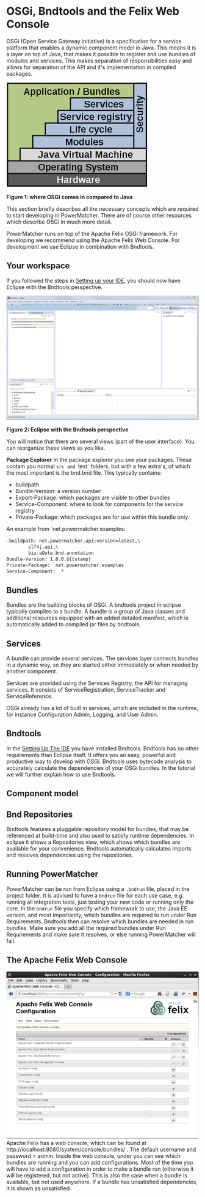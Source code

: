 # OSGi, Bndtools and the Felix Web Console

OSGi (Open Service Gateway initiative) is a specification for a service platform that enables a dynamic component model in Java. This means it is a layer on top of Java, that makes it possible to register and use bundles of modules and services. This makes separation of responsibilities easy and allows for separation of the API and it's implementation in compiled packages.

![](Osgi_framework.png)

**Figure 1: where OSGi comes in compared to Java**

This section briefly describes all the necessary concepts which are required to start developing in PowerMatcher. There are of course other resources which describe OSGi in much more detail.

PowerMatcher runs on top of the Apache Felix OSGi framework. For developing we recommend using the Apache Felix Web Console. For development we use Eclipse in combination with Bndtools.

## Your workspace
If you followed the steps in [Setting up your IDE](SettingUpTheIDE.md), you should now have Eclipse with the Bndtools perspective.

![The Eclipse workspace](workspace.png)

**Figure 2: Eclipse with the Bndtools perspective**

You will notice that there are several views (part of the user interface). You can reorganize these views as you like.

**Package Explorer**
In the package explorer you see your packages. These contain you normal `src and `test` folders, but with a few extra's, of which the most important is the bnd.bnd file. This typically contains:
- buildpath
- Bundle-Version: a version number
- Export-Package: which packages are visible to other bundles
- Service-Component: where to look for components for the service registry
- Private-Package: which packages are for use within this bundle only.

An example from `net.powermatcher.examples:

```
-buildpath: net.powermatcher.api;version=latest,\
	    slf4j.api,\
	    biz.aQute.bnd.annotation
Bundle-Version: 1.0.0.${tstamp}
Private-Package:  net.powermatcher.examples
Service-Component:  *
```

## Bundles
Bundles are the building blocks of OSGi. A bndtools project in eclipse typically compiles to a bundle. A bundle is a group of Java classes and additional resources equipped with an added detailed manifest, which is automatically added to compiled jar files by bndtools.

## Services
A bundle can provide several services. The services layer connects bundles in a dynamic way, so they are started either immediately or when needed by another component.

Services are provided using the Services Registry, the API for managing services. It consists of ServiceRegistration, ServiceTracker and ServiceReference.

OSGi already has a lot of built in services, which are included in the runtime, for instance Configuration Admin, Logging, and User Admin.

## Bndtools
In the [Setting Up The IDE](SettingUpTheIDE.md) you have installed Bndtools. Bndtools has no other requirements than Eclipse itself. It offers you an easy, powerful and productive way to develop with OSGi. Bndtools uses bytecode analysis to accurately calculate the dependencies of your OSGi bundles. In the tutorial we will further explain how to use Bndtools.

## Component model

## Bnd Repositories
Bndtools features a pluggable repository model for bundles, that may be referenced at build-time and also used to satisfy runtime dependencies. In eclipse it shows a Repositories view, which shows which bundles are available for your convenience. Bndtools automatically calculates imports and resolves dependencies using the repositories.

## Running PowerMatcher
PowerMatcher can be run from Eclipse using a `.bndrun` file, placed in the project folder. It is advised to have a `bndrun` file for each use case, e.g. running all integration tests, just testing your new code or running only the core. In the `bndrun` file you specify which framework to use, the Java EE version, and most importantly, which bundles are required to run under Run Requirements. Bndtools then can resolve which bundles are needed in run bundles. Make sure you add all the required bundles under Run Requirements and make sure it resolves, or else running PowerMatcher will fail.

## The Apache Felix Web Console
![The Apache Felix Web Console](felix_config_mgr.png)
Apache Felix has a web console, which can be found at http://localhost:8080/system/console/bundles/ . The default username and password = admin. Inside the web console, under  you can see which bundles are running and you can add configurations. Most of the time you will have to add a configuration in order to make a bundle run (otherwise it will be registered, but not active). This is also the case when a bundle is available, but not used anywhere. If a bundle has unsatisfied dependencies, it is shown as unsatisfied.
